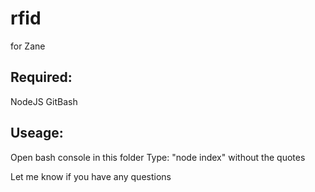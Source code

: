 # rfid

for Zane

## Required:

NodeJS
GitBash

## Useage:

Open bash console in this folder
Type: "node index" without the quotes

Let me know if you have any questions
